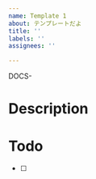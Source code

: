 ```yaml
---
name: Template 1
about: テンプレートだよ
title: ''
labels: ''
assignees: ''

---
```


DOCS-

# Description

# Todo

- [ ] 
